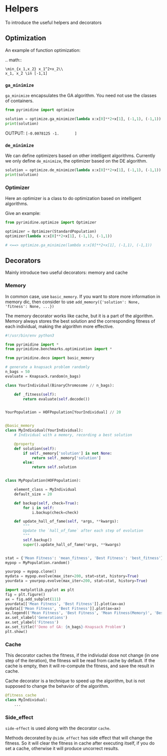 # Helpers

To introduce the useful helpers and decorators

## Optimization

An example of function optimization:

.. math::

    \min_{x_1,x_2} x_1^2+x_2\\
    x_1, x_2 \in [-1,1]


### `ga_minimize`
`ga_minimize` encapsulates the GA algorithm. You need not use the classes of containers.

```python
from pyrimidine import optimize

solution = optimize.ga_minimize(lambda x:x[0]**2+x[1], (-1,1), (-1,1))
print(solution)
```

OUTPUT: `[-0.0078125 -1.       ]`


### `de_minimize`

We can define optimizers based on other intelligent algorithms. Currently we only define `de_minimize`, the optimizer based on the DE algorithm.

```python
solution = optimize.de_minimize(lambda x:x[0]**2+x[1], (-1,1), (-1,1))
print(solution)
```

### Optimizer

Here an optimizer is a class to do optimization based on intelligent algorithms.

Give an example:
```python
from pyrimidine.optimize import Optimizer

optimizer = Optimizer(StandardPopulation)
optimizer(lambda x:x[0]**2+x[1], (-1,1), (-1,1))

# <==> optimize.ga_minimize(lambda x:x[0]**2+x[1], (-1,1), (-1,1))
```

## Decorators

Mainly introduce two useful decorators: memory and cache

### Memory
In common case, use `basic_memory`. If you want to store more information in memory dic, then consider to use `add_memory({'solution': None, 'fitness': None, ...})`

The memory decorator works like cache, but it is a part of the algorithm. Memory always stores the best solution and the corresponding fitness of each individual, making the algorithm more effective.

```python
#!/usr/bin/env python3

from pyrimidine import *
from pyrimidine.benchmarks.optimization import *

from pyrimidine.deco import basic_memory

# generate a knapsack problem randomly
n_bags = 50
evaluate = Knapsack.random(n_bags)

class YourIndividual(BinaryChromosome // n_bags):

    def _fitness(self):
        return evaluate(self.decode())


YourPopulation = HOFPopulation[YourIndividual] // 20


@basic_memory
class MyIndividual(YourIndividual):
    # Individual with a memory, recording a best solution

    @property
    def solution(self):
        if self._memory['solution'] is not None:
            return self._memory['solution']
        else:
            return self.solution


class MyPopulation(HOFPopulation):

    element_class = MyIndividual
    default_size = 20

    def backup(self, check=True):
        for i in self:
            i.backup(check=check)

    def update_hall_of_fame(self, *args, **kwargs):
        """
        Update the `hall_of_fame` after each step of evolution
        """
        self.backup()
        super().update_hall_of_fame(*args, **kwargs)


stat = {'Mean Fitness': 'mean_fitness', 'Best Fitness': 'best_fitness'}
mypop = MyPopulation.random()

yourpop = mypop.clone()
mydata = mypop.evolve(max_iter=200, stat=stat, history=True)
yourdata = yourpop.evolve(max_iter=200, stat=stat, history=True)

import matplotlib.pyplot as plt
fig = plt.figure()
ax = fig.add_subplot(111)
yourdata[['Mean Fitness', 'Best Fitness']].plot(ax=ax)
mydata[['Mean Fitness', 'Best Fitness']].plot(ax=ax)
ax.legend(('Mean Fitness', 'Best Fitness', 'Mean Fitness(Memory)', 'Best Fitness(Memory)'))
ax.set_xlabel('Generations')
ax.set_ylabel('Fitness')
ax.set_title(f'Demo of GA: {n_bags}-Knapsack Problem')
plt.show()

```

### Cache

This decorator caches the fitness, if the indiviudal dose not change (in one step of the iteration), the fitness will be read from cache by default. If the cache is empty, then it will re-compute the fitness, and save the result in cache.

Cache decorator is a technique to speed up the algorithm, but is not supposed to change the behavior of the algorithm.

```python
@fitness_cache
class MyIndividual:
    ...
```

### Side_effect

`side-effect` is used along with the decorator `cache`.

Methods decorated by `@side_effect` has side effect that will change the fitness. So it will clear the fitness in cache after executing itself, if you do set a cache, otherwise it will produce uncorrect results.
